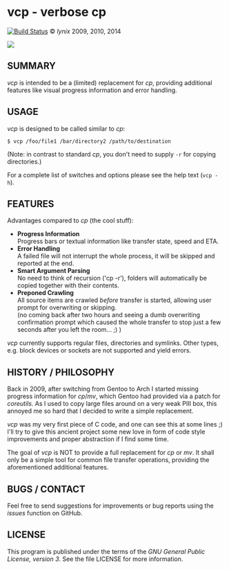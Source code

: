 # vcp - verbose cp
[![Build Status](https://travis-ci.org/lynix/vcp.svg?branch=master)](https://travis-ci.org/lynix/vcp)
&copy; *lynix* 2009, 2010, 2014

![](https://github.com/lynix/vcp/blob/master/vcp-2.png)


## SUMMARY

*vcp* is intended to be a (limited) replacement for *cp*, providing additional
features like visual progress information and error handling.

## USAGE

*vcp* is designed to be called similar to *cp*:

    $ vcp /foo/file1 /bar/directory2 /path/to/destination

(Note: in contrast to standard *cp*, you don't need to supply `-r` for copying
directories.)

For a complete list of switches and options please see the help text (`vcp -h`).


## FEATURES

Advantages compared to *cp* (the cool stuff):

* **Progress Information**  
    Progress bars or textual information like transfer state, speed and ETA.
* **Error Handling**  
    A failed file will not interrupt the whole process, it will be skipped and
    reported at the end.
* **Smart Argument Parsing**  
    No need to think of recursion ('cp -r'), folders will automatically be
    copied together with their contents.
* **Preponed Crawling**  
    All source items are crawled *before* transfer is started, allowing user
    prompt for overwriting or skipping.  
    (no coming back after two hours and seeing a dumb overwriting confirmation
    prompt which caused the whole transfer to stop just a few seconds after you
    left the room... ;) )

*vcp* currently supports regular files, directories and symlinks. Other types,
e.g. block devices or sockets are not supported and yield errors. 


## HISTORY / PHILOSOPHY

Back in 2009, after switching from Gentoo to Arch I started missing progress
information for *cp*/*mv*, which Gentoo had provided via a patch for *coreutils*.
As I used to copy large files around on a very weak PIII box, this annoyed me so
hard that I decided to write a simple replacement.

*vcp* was my very first piece of C code, and one can see this at some lines ;)  
I'll try to give this ancient project some new love in form of code style
improvements and proper abstraction if I find some time.

The goal of *vcp* is NOT to provide a full replacement for *cp* or *mv*. It
shall only be a simple tool for common file transfer operations, providing the
aforementioned additional features.


## BUGS / CONTACT

Feel free to send suggestions for improvements or bug reports using the *issues*
function on GitHub.


## LICENSE

This program is published under the terms of the *GNU General Public License,
version 3*. See the file LICENSE for more information.
